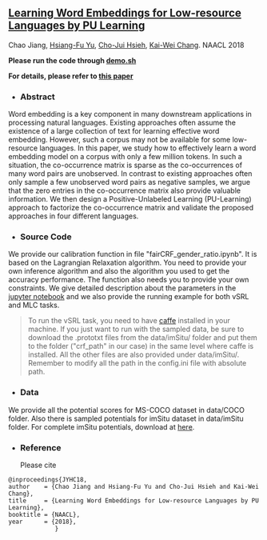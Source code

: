 
## [Learning Word Embeddings for Low-resource Languages by PU Learning](https://arxiv.org/abs/1805.03366) ##
Chao Jiang, [Hsiang-Fu Yu](http://www.cs.utexas.edu/~rofuyu/), [Cho-Jui Hsieh](http://www.stat.ucdavis.edu/~chohsieh/rf/), [Kai-Wei Chang](http://web.cs.ucla.edu/~kwchang/). NAACL 2018

**Please run the code through [demo.sh](https://github.com/uclanlp/MFEmbedding/blob/master/demo.sh)**

**For details, please refer to [this paper](https://arxiv.org/pdf/1805.03366.pdf)**


- ### Abstract

Word embedding is a key component in many downstream applications in processing natural languages. Existing approaches often assume the existence of a large collection of text for learning effective word embedding. However, such a corpus may not be available for some low-resource languages. In this paper, we study how to effectively learn a word embedding model on a corpus with only a few million tokens. In such a situation, the co-occurrence matrix is sparse as the co-occurrences of many word pairs are unobserved. In contrast to existing approaches often only sample a few unobserved word pairs as negative samples, we argue that the zero entries in the co-occurrence matrix also provide valuable information. We then design a Positive-Unlabeled Learning (PU-Learning) approach to factorize the co-occurrence matrix and validate the proposed approaches in four different languages.

- ### Source Code

We provide our calibration function in file "fairCRF_gender_ratio.ipynb". It is based on the Lagrangian Relaxation algorithm. You need to provide your own inference algorithm and also the algorithm you used to get the accuracy performance. The function also needs you to provide your own constraints. We give detailed description about the parameters in the [jupyter notebook](https://github.com/uclanlp/reducingbias/blob/master/src/fairCRF_gender_ratio.ipynb) and we also provide the running example for both vSRL and MLC tasks. 

> To run the vSRL task, you need to have [caffe](http://caffe.berkeleyvision.org/installation.html) installed in your machine.  If you just want to run with the sampled data, be sure to download the .prototxt files from the data/imSitu/ folder and put them to the folder ("crf\_path" in our case) in the same level where caffe is installed. All the other files are also provided under data/imSitu/. Remember to modify all the path in the config.ini file with absolute path.

- ### Data

We provide all the potential scores for MS-COCO dataset in data/COCO folder.  Also there is sampled potentials for imSitu dataset in data/imSitu folder. For complete imSitu potentials, download at [here](https://s3.amazonaws.com/MY89_Transfer/crf_only.tar).

- ### Reference
  Please cite

 ```
@inproceedings{JYHC18,
author    = {Chao Jiang and Hsiang-Fu Yu and Cho-Jui Hsieh and Kai-Wei Chang},
title     = {Learning Word Embeddings for Low-resource Languages by PU Learning}, 
booktitle = {NAACL}, 
year      = {2018},
              }
 ```
